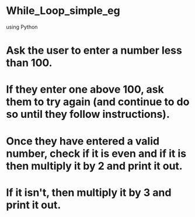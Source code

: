 # While_Loop_simple_eg
using Python
# Ask the user to enter a number less than 100. 
# If they enter one above 100, ask them to try again (and continue to do so until they follow instructions). 
# Once they have entered a valid number, check if it is even and if it is then multiply it by 2 and print it out. 
# If it isn't, then multiply it by 3 and print it out.
